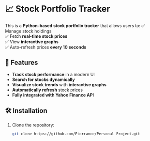 # 📈 Stock Portfolio Tracker

This is a **Python-based stock portfolio tracker** that allows users to:
✅ Manage stock holdings  
✅ Fetch **real-time stock prices**  
✅ View **interactive graphs**  
✅ Auto-refresh prices **every 10 seconds**  

## 🚀 Features
- **Track stock performance** in a modern UI  
- **Search for stocks dynamically**  
- **Visualize stock trends** with **interactive graphs**  
- **Automatically refresh** stock prices  
- **Fully integrated with Yahoo Finance API**  

## 🛠 Installation
1. Clone the repository:
   ```sh
   git clone https://github.com/Ftorrance/Personal-Project.git
